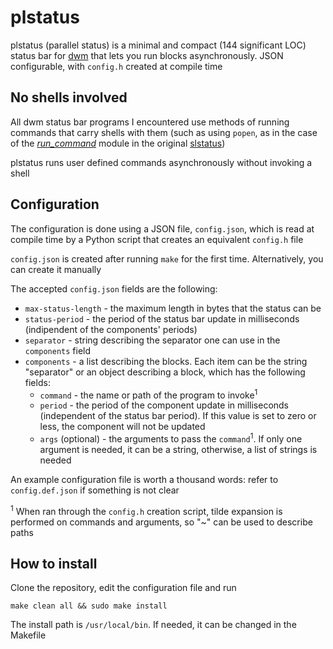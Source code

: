 # **plstatus**

plstatus (parallel status) is a minimal and compact (144 significant LOC) status bar for [dwm](https://dwm.suckless.org/) that lets you run blocks asynchronously. JSON configurable, with `config.h` created at compile time

## No shells involved

All dwm status bar programs I encountered use methods of running commands that carry shells with them (such as using `popen`, as in the case of the [*run_command*](https://git.suckless.org/slstatus/file/components/run_command.c.html) module in the original [slstatus](https://tools.suckless.org/slstatus/))

plstatus runs user defined commands asynchronously without invoking a shell

## Configuration
The configuration is done using a JSON file, `config.json`, which is read at compile time by a Python script that creates an equivalent `config.h` file

`config.json` is created after running `make` for the first time. Alternatively, you can create it manually

The accepted `config.json` fields are the following:
+ `max-status-length` - the maximum length in bytes that the status can be
+ `status-period` - the period of the status bar update in milliseconds (indipendent of the components' periods)
+ `separator` - string describing the separator one can use in the `components` field
+ `components` - a list describing the blocks. Each item can be the string "separator" or an object describing a block, which has the following fields:
    + `command` - the name or path of the program to invoke<sup>1</sup>
    + `period` - the period of the component update in milliseconds (independent of the status bar period). If this value is set to zero or less, the component will not be updated
    + `args` (optional) - the arguments to pass the `command`<sup>1</sup>. If only one argument is needed, it can be a string, otherwise, a list of strings is needed

An example configuration file is worth a thousand words: refer to `config.def.json` if something is not clear

<sup>1</sup> When ran through the `config.h` creation script, tilde expansion is performed on commands and arguments, so "~" can be used to describe paths

## How to install

Clone the repository, edit the configuration file and run
```
make clean all && sudo make install
```

The install path is `/usr/local/bin`. If needed, it can be changed in the Makefile
